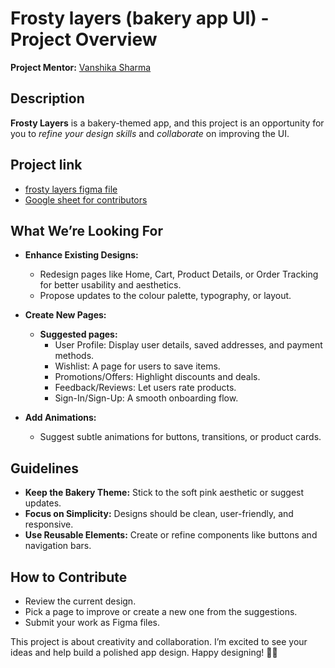 # Frosty layers (bakery app UI) - Project Overview
**Project Mentor:** [Vanshika Sharma](https://github.com/vanshikashh)

## Description
**Frosty Layers** is a bakery-themed app, and this project is an opportunity for you to _refine your design skills_ and _collaborate_ on improving the UI.

## Project link
- [frosty layers figma file](https://www.figma.com/design/WRdDZKxpRDbvlWbahF2X89/Bakery-App-(Copy)?node-id=2018-146&t=TG6HrHCb5bFArS3r-1)
- [Google sheet for contributors](https://docs.google.com/spreadsheets/d/1Nnz30cCo1Eg4eSKOe9TDRZCOhjXkB75_6iO9uCwk-Es/edit?usp=sharing)

## What We’re Looking For
- **Enhance Existing Designs:**
  - Redesign pages like Home, Cart, Product Details, or Order Tracking for better usability and aesthetics.
  - Propose updates to the colour palette, typography, or layout.

- **Create New Pages:**
  - **Suggested pages:**
    - User Profile: Display user details, saved addresses, and payment methods.
    - Wishlist: A page for users to save items.
    - Promotions/Offers: Highlight discounts and deals.
    - Feedback/Reviews: Let users rate products.
    - Sign-In/Sign-Up: A smooth onboarding flow.
  
- **Add Animations:**
  - Suggest subtle animations for buttons, transitions, or product cards. 

## Guidelines
- **Keep the Bakery Theme:** Stick to the soft pink aesthetic or suggest updates.
- **Focus on Simplicity:** Designs should be clean, user-friendly, and responsive.
- **Use Reusable Elements:** Create or refine components like buttons and navigation bars. 

## How to Contribute
- Review the current design.
- Pick a page to improve or create a new one from the suggestions.
- Submit your work as Figma files.

This project is about creativity and collaboration. I’m excited to see your ideas and help build a polished app design.
Happy designing! 🍪✨
